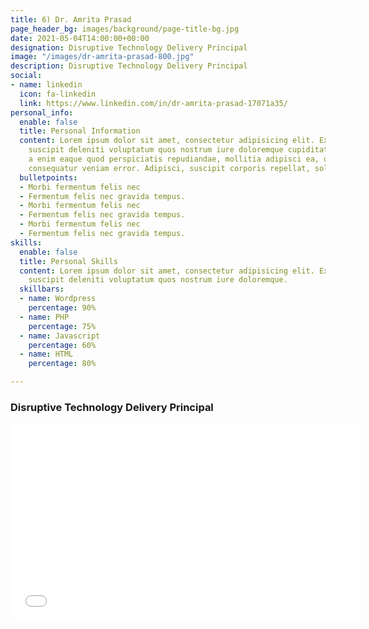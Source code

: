 ```yaml
---
title: 6) Dr. Amrita Prasad
page_header_bg: images/background/page-title-bg.jpg
date: 2021-05-04T14:00:00+00:00
designation: Disruptive Technology Delivery Principal
image: "/images/dr-amrita-prasad-800.jpg"
description: Disruptive Technology Delivery Principal
social:
- name: linkedin
  icon: fa-linkedin
  link: https://www.linkedin.com/in/dr-amrita-prasad-17071a35/
personal_info:
  enable: false
  title: Personal Information
  content: Lorem ipsum dolor sit amet, consectetur adipisicing elit. Excepturi explicabo
    suscipit deleniti voluptatum quos nostrum iure doloremque cupiditate voluptatem
    a enim eaque quod perspiciatis repudiandae, mollitia adipisci ea, quidem eveniet
    consequatur veniam error. Adipisci, suscipit corporis repellat, soluta vitae deserunt.
  bulletpoints:
  - Morbi fermentum felis nec
  - Fermentum felis nec gravida tempus.
  - Morbi fermentum felis nec
  - Fermentum felis nec gravida tempus.
  - Morbi fermentum felis nec
  - Fermentum felis nec gravida tempus.
skills:
  enable: false
  title: Personal Skills
  content: Lorem ipsum dolor sit amet, consectetur adipisicing elit. Excepturi explicabo
    suscipit deleniti voluptatum quos nostrum iure doloremque.
  skillbars:
  - name: Wordpress
    percentage: 90%
  - name: PHP
    percentage: 75%
  - name: Javascript
    percentage: 60%
  - name: HTML
    percentage: 80%

---
```

### Disruptive Technology Delivery Principal

<iframe width="560" height="315" src="[https://www.youtube.com/embed/KHkR2y5qIoE](https://www.youtube.com/embed/KHkR2y5qIoE "https://www.youtube.com/embed/KHkR2y5qIoE")" title="YouTube video player" frameborder="0" allow="accelerometer; autoplay; clipboard-write; encrypted-media; gyroscope; picture-in-picture" allowfullscreen></iframe>